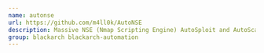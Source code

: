 ```yaml
---
name: autonse
url: https://github.com/m4ll0k/AutoNSE
description: Massive NSE (Nmap Scripting Engine) AutoSploit and AutoScanner.
group: blackarch blackarch-automation
---
```

